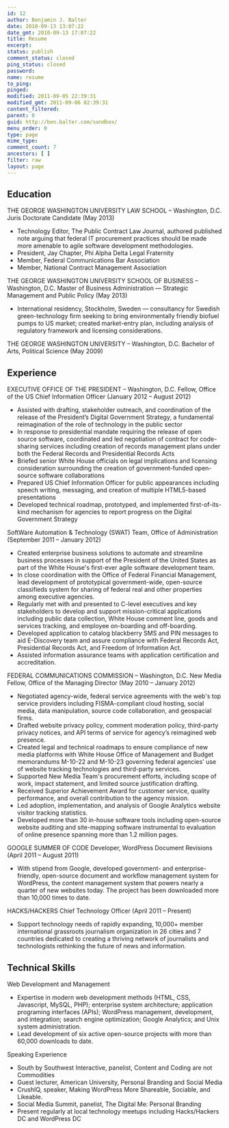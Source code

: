 ```yaml
---
id: 12
author: Benjamin J. Balter
date: 2010-09-13 13:07:22
date_gmt: 2010-09-13 17:07:22
title: Resume
excerpt:
status: publish
comment_status: closed
ping_status: closed
password:
name: resume
to_ping:
pinged:
modified: 2011-09-05 22:39:31
modified_gmt: 2011-09-06 02:39:31
content_filtered:
parent: 0
guid: http://ben.balter.com/sandbox/
menu_order: 0
type: page
mime_type:
comment_count: 7
ancestors: [ ]
filter: raw
layout: page
---
```


Education
---------

THE GEORGE WASHINGTON UNIVERSITY LAW SCHOOL – Washington, D.C.
Juris Doctorate Candidate (May 2013)

* Technology Editor, The Public Contract Law Journal, authored published note arguing that federal IT procurement practices should be made more amenable to agile software development methodologies.
* President, Jay Chapter, Phi Alpha Delta Legal Fraternity
* Member, Federal Communications Bar Association
* Member, National Contract Management Association


THE GEORGE WASHINGTON UNIVERSITY SCHOOL OF BUSINESS – Washington, D.C.
Master of Business Administration — Strategic Management and Public Policy (May 2013)

* International residency, Stockholm, Sweden — consultancy for Swedish green-technology firm seeking to bring environmentally friendly biofuel pumps to US market; created market-entry plan, including analysis of regulatory framework and licensing considerations.


THE GEORGE WASHINGTON UNIVERSITY – Washington, D.C.
Bachelor of Arts, Political Science (May 2009)
 

Experience
----------

EXECUTIVE OFFICE OF THE PRESIDENT – Washington, D.C.
Fellow, Office of the US Chief Information Officer (January 2012 – August 2012)

* Assisted with drafting, stakeholder outreach, and coordination of the release of the President’s Digital Government Strategy, a fundamental reimagination of the role of technology in the public sector
* In response to presidential mandate requiring the release of open source software, coordinated and led negotiation of contract for code-sharing services including creation of records management plans under both the Federal Records and Presidential Records Acts
* Briefed senior White House officials on legal implications and licensing consideration surrounding the creation of government-funded open-source software collaborations
* Prepared US Chief Information Officer for public appearances including speech writing, messaging, and creation of multiple HTML5-based presentations
* Developed technical roadmap, prototyped, and implemented first-of-its-kind mechanism for agencies to report progress on the Digital Government Strategy


SoftWare Automation & Technology (SWAT) Team, Office of Administration (September 2011 – January 2012)

* Created enterprise business solutions to automate and streamline business processes in support of the President of the United States as part of the White House's first-ever agile software development team.
* In close coordination with the Office of Federal Financial Management, lead development of prototypical government-wide, open-source classifieds system for sharing of federal real and other properties among executive agencies.
* Regularly met with and presented to C-level executives and key stakeholders to develop and support mission-critical applications including public data collection, White House comment line, goods and services tracking, and employee on-boarding and off-boarding.
* Developed application to catalog blackberry SMS and PIN messages to aid E-Discovery team and assure compliance with Federal Records Act, Presidential Records Act, and Freedom of Information Act.
* Assisted information assurance teams with application certification and accreditation.


FEDERAL COMMUNICATIONS COMMISSION – Washington, D.C.
New Media Fellow, Office of the Managing Director (May 2010 – January 2012)

* Negotiated agency-wide, federal service agreements with the web's top service providers including FISMA-compliant cloud hosting, social media, data manipulation, source code collaboration, and geospacial firms.
* Drafted website privacy policy, comment moderation policy, third-party privacy notices, and API terms of service for agency’s reimagined web presence.
* Created legal and technical roadmaps to ensure compliance of new media platforms with White House Office of Management and Budget memorandums M-10-22 and M-10-23 governing federal agencies' use of website tracking technologies and third-party services.
* Supported New Media Team's procurement efforts, including scope of work, impact statement, and limited source justification drafting.
* Received Superior Achievement Award for customer service, quality performance, and overall contribution to the agency mission.
* Led adoption, implementation, and analysis of Google Analytics website visitor tracking statistics.
* Developed more than 30 in-house software tools including open-source website auditing and site-mapping software instrumental to evaluation of online presence spanning more than 1.2 million pages.


GOOGLE SUMMER OF CODE
Developer, WordPress Document Revisions (April 2011 – August 2011)

* With stipend from Google, developed government- and enterprise-friendly, open-source document and workflow management system for WordPress, the content management system that powers nearly a quarter of new websites today. The project has been downloaded more than 10,000 times to date.


HACKS/HACKERS
Chief Technology Officer (April 2011 – Present)

* Support technology needs of rapidly expanding, 10,000+ member international grassroots journalism organization in 26 cities and 7 countries dedicated to creating a thriving network of journalists and technologists rethinking the future of news and information.


Technical Skills
----------------

Web Development and Management

* Expertise in modern web development methods (HTML, CSS, Javascript, MySQL, PHP); enterprise system architecture; application programing interfaces (APIs); WordPress management, development, and integration; search engine optimization; Google Analytics; and Unix system administration.
* Lead development of six active open-source projects with more than 60,000 downloads to date.


Speaking Experience

* South by Southwest Interactive, panelist, Content and Coding are not Commodities
* Guest lecturer, American University, Personal Branding and Social Media
* CrushIQ, speaker, Making WordPress More Shareable, Sociable, and Likeable.
* Social Media Summit, panelist, The Digital Me: Personal Branding
* Present regularly at local technology meetups including Hacks/Hackers DC and WordPress DC
